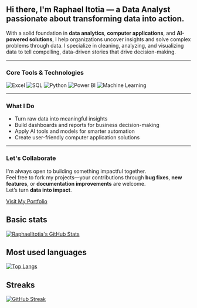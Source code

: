 ## Hi there, I'm Raphael Itotia — a Data Analyst passionate about transforming data into action.

With a solid foundation in **data analytics**, **computer applications**, and **AI-powered solutions**, I help organizations uncover insights and solve complex problems through data. I specialize in cleaning, analyzing, and visualizing data to tell compelling, data-driven stories that drive decision-making.

---

### **Core Tools & Technologies**

![Excel](https://img.shields.io/badge/Excel-217346?style=flat-square&logo=microsoft-excel&logoColor=white)
![SQL](https://img.shields.io/badge/SQL-4479A1?style=flat-square&logo=mysql&logoColor=white)
![Python](https://img.shields.io/badge/Python-3776AB?style=flat-square&logo=python&logoColor=white)
![Power BI](https://img.shields.io/badge/Power_BI-F2C811?style=flat-square&logo=powerbi&logoColor=black)
![Machine Learning](https://img.shields.io/badge/Machine_Learning-FF6F00?style=flat-square&logo=tensorflow&logoColor=white)

---

### **What I Do**
- Turn raw data into meaningful insights  
- Build dashboards and reports for business decision-making  
- Apply AI tools and models for smarter automation  
- Create user-friendly computer application solutions  

---

### **Let's Collaborate**
I'm always open to building something impactful together.  
Feel free to fork my projects—your contributions through **bug fixes**, **new features**, or **documentation improvements** are welcome.  
Let’s turn **data into impact**.

[Visit My Portfolio](https://raphaelitotia.vercel.app)

## Basic stats

[![RaphaelItotia's GitHub Stats](https://github-readme-stats.vercel.app/api?username=RaphaelItotia&show_icons=true&theme=dark)](https://github.com/RaphaelItotia)

## Most used languages

[![Top Langs](https://github-readme-stats.vercel.app/api/top-langs/?username=RaphaelItotia&layout=compact&theme=dark)](https://github.com/RaphaelItotia)

## Streaks

[![GitHub Streak](https://streak-stats.demolab.com/?user=RaphaelItotia&theme=dark)](https://git.io/streak-stats)
